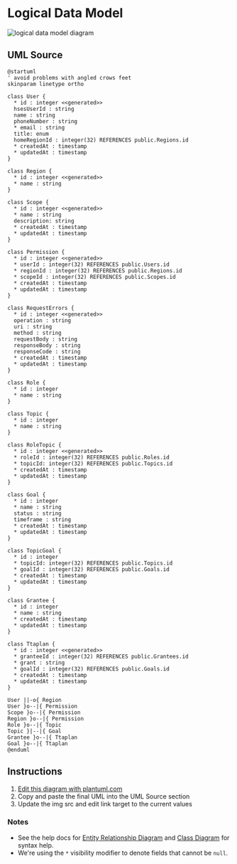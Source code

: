 Logical Data Model
==================

<img src="http://www.plantuml.com/plantuml/png/rLN1RXCn4BtlLymDg9GUu1PLLQ4AA9SAfV01pdgwQs5xpDXBLINvT-mrMRab5AlBXQFVpBoTUM_Mll91S1YCRbw1-45AWcFQQZGUxbNeGTXEeuIMwTx37M9e_3TbdM1XG2kBuS4X48UUcgRLmdluwf5Xrm2SGMHRWh81kmXTN7HeaKL0UNaPmxr7dtBNASa7LhQBg1K6oxFhoUBDOBR89Nm6Q8JI9HHKqBW4j8D9x6HmWvqYkowQUFtkxHlOh3wkDgkRwzKjk66hLNkU4_svaYDrovYwV1zW6LaDHecC6oE3aoSYX-FecQTc-BCdWquKjoqvV0a3W4JVid8XjZ2XiyRvZ6oKzzKZ3HwvGkra-gGrlz0ZdtIgA1lr_1VEVXyYjc8czZLga4k795tXnS2gF1eCFSaIuVoP3oGV7iFUnTdnJ_WrIPpmcOEIFhL-pwti5tAghQ-PFfFhgZQBITUOdLWdhqEYNyk_rOnTp5-GJoHqdGO0iJGClaGIuHqBCzl5qfBdMleF16LX0rRkuZonWd1QLDvnNMwhGhiym2HVhdpSSaT2rp35j3c2ZY_oVh-WtQyNAYC7MYpsk-AMR_BZypkUgqu5I1_pyyur-QS-x4SeDTva7OvfHxMR57kANQ6LWz4_0G00" alt="logical data model diagram">

UML Source
----------

```
@startuml
' avoid problems with angled crows feet
skinparam linetype ortho

class User {
  * id : integer <<generated>>
  hsesUserId : string
  name : string
  phoneNumber : string
  * email : string
  title: enum
  homeRegionId : integer(32) REFERENCES public.Regions.id
  * createdAt : timestamp
  * updatedAt : timestamp
}

class Region {
  * id : integer <<generated>>
  * name : string
}

class Scope {
  * id : integer <<generated>>
  * name : string
  description: string
  * createdAt : timestamp
  * updatedAt : timestamp
}

class Permission {
  * id : integer <<generated>>
  * userId : integer(32) REFERENCES public.Users.id
  * regionId : integer(32) REFERENCES public.Regions.id
  * scopeId : integer(32) REFERENCES public.Scopes.id
  * createdAt : timestamp
  * updatedAt : timestamp
}

class RequestErrors {
  * id : integer <<generated>>
  operation : string
  uri : string
  method : string
  requestBody : string
  responseBody : string
  responseCode : string
  * createdAt : timestamp
  * updatedAt : timestamp
}

class Role {
  * id : integer
  * name : string
}

class Topic {
  * id : integer
  * name : string
}

class RoleTopic {
  * id : integer <<generated>>
  * roleId : integer(32) REFERENCES public.Roles.id
  * topicId: integer(32) REFERENCES public.Topics.id
  * createdAt : timestamp
  * updatedAt : timestamp
}

class Goal {
  * id : integer
  * name : string
  status : string
  timeframe : string
  * createdAt : timestamp
  * updatedAt : timestamp
}

class TopicGoal {
  * id : integer
  * topicId: integer(32) REFERENCES public.Topics.id
  * goalId : integer(32) REFERENCES public.Goals.id
  * createdAt : timestamp
  * updatedAt : timestamp
}

class Grantee {
  * id : integer
  * name : string
  * createdAt : timestamp
  * updatedAt : timestamp
}

class Ttaplan {
  * id : integer <<generated>>
  * granteeId : integer(32) REFERENCES public.Grantees.id
  * grant : string
  * goalId : integer(32) REFERENCES public.Goals.id
  * createdAt : timestamp
  * updatedAt : timestamp
}

User ||-o{ Region
User }o--|{ Permission
Scope }o--|{ Permission
Region }o--|{ Permission
Role }o--|{ Topic
Topic }|--|{ Goal
Grantee }o--|{ Ttaplan
Goal }o--|{ Ttaplan
@enduml
```

Instructions
------------

1. [Edit this diagram with plantuml.com](http://www.plantuml.com/plantuml/uml/rLN1RXCn4BtlLymDg9GUu1PLLQ4AA9SAfV01pdgwQs5xpDXBLINvT-mrMRab5AlBXQFVpBoTUM_Mll91S1YCRbw1-45AWcFQQZGUxbNeGTXEeuIMwTx37M9e_3TbdM1XG2kBuS4X48UUcgRLmdluwf5Xrm2SGMHRWh81kmXTN7HeaKL0UNaPmxr7dtBNASa7LhQBg1K6oxFhoUBDOBR89Nm6Q8JI9HHKqBW4j8D9x6HmWvqYkowQUFtkxHlOh3wkDgkRwzKjk66hLNkU4_svaYDrovYwV1zW6LaDHecC6oE3aoSYX-FecQTc-BCdWquKjoqvV0a3W4JVid8XjZ2XiyRvZ6oKzzKZ3HwvGkra-gGrlz0ZdtIgA1lr_1VEVXyYjc8czZLga4k795tXnS2gF1eCFSaIuVoP3oGV7iFUnTdnJ_WrIPpmcOEIFhL-pwti5tAghQ-PFfFhgZQBITUOdLWdhqEYNyk_rOnTp5-GJoHqdGO0iJGClaGIuHqBCzl5qfBdMleF16LX0rRkuZonWd1QLDvnNMwhGhiym2HVhdpSSaT2rp35j3c2ZY_oVh-WtQyNAYC7MYpsk-AMR_BZypkUgqu5I1_pyyur-QS-x4SeDTva7OvfHxMR57kANQ6LWz4_0G00)
1. Copy and paste the final UML into the UML Source section
1. Update the img src and edit link target to the current values

### Notes

* See the help docs for [Entity Relationship Diagram](https://plantuml.com/ie-diagram) and [Class Diagram](https://plantuml.com/class-diagram) for syntax help.
* We're using the `*` visibility modifier to denote fields that cannot be `null`.
